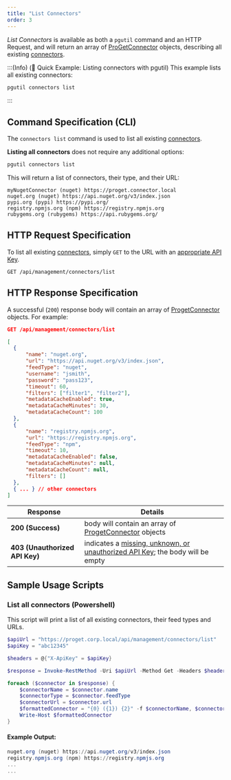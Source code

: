 ```yaml
---
title: "List Connectors"
order: 3
---
```


*List Connectors* is available as both a `pgutil` command and an HTTP Request, and will return an array of [ProGetConnector](/docs/proget/api/connectors#connector-object) objects, describing all existing [connectors](/docs/proget/feeds/connector-overview).

:::(Info) (🚀 Quick Example: Listing connectors with pgutil)
This example lists all existing connectors:

```bash
pgutil connectors list
```
:::

## Command Specification (CLI)
The `connectors list` command is used to list all existing [connectors](/docs/proget/feeds/connector-overview).

**Listing all connectors** does not require any additional options:

```bash
pgutil connectors list
```
This will return a list of connectors, their type, and their URL:

```plaintext
myNugetConnector (nuget) https://proget.connector.local
nuget.org (nuget) https://api.nuget.org/v3/index.json
pypi.org (pypi) https://pypi.org/
registry.npmjs.org (npm) https://registry.npmjs.org
rubygems.org (rubygems) https://api.rubygems.org/
```

## HTTP Request Specification
To list all existing [connectors](/docs/proget/feeds/connector-overview), simply `GET` to the URL with an [appropriate API Key](/docs/proget/api/connectors#authentication).

```plaintext
GET /api/management/connectors/list
```

## HTTP Response Specification
A successful (`200`) response body will contain an array of [ProgetConnector](/docs/proget/api/connectors#connector-object) objects. For example:

```json
GET /api/management/connectors/list

[
  {
      "name": "nuget.org",
      "url": "https://api.nuget.org/v3/index.json",
      "feedType": "nuget",
      "username": "jsmith",
      "password": "pass123",
      "timeout": 60,
      "filters": ["filter1", "filter2"],
      "metadataCacheEnabled": true,
      "metadataCacheMinutes": 30,
      "metadataCacheCount": 100
  },
  {
      "name": "registry.npmjs.org",
      "url": "https://registry.npmjs.org",
      "feedType": "npm",
      "timeout": 10,
      "metadataCacheEnabled": false,
      "metadataCacheMinutes": null,
      "metadataCacheCount": null,
      "filters": []
  },
  { ... } // other connectors
]
```

| Response | Details |
|---|---|
| **200 (Success)** | body will contain an array of [ProgetConnector](/docs/proget/api/connectors#connector-object) objects |
|  **403 (Unauthorized API Key)** | indicates a [missing, unknown, or unauthorized API Key](/docs/proget/api/connectors#authentication); the body will be empty |

## Sample Usage Scripts

### List all connectors (Powershell)
This script will print a list of all existing connectors, their feed types and URLs. 

```powershell
$apiUrl = "https://proget.corp.local/api/management/connectors/list"
$apiKey = "abc12345"

$headers = @{"X-ApiKey" = $apiKey}

$response = Invoke-RestMethod -Uri $apiUrl -Method Get -Headers $headers

foreach ($connector in $response) {
    $connectorName = $connector.name
    $connectorType = $connector.feedType
    $connectorUrl = $connector.url
    $formattedConnector = "{0} ({1}) {2}" -f $connectorName, $connectorType, $connector.url
    Write-Host $formattedConnector
}
```

#### Example Output:

```powershell
nuget.org (nuget) https://api.nuget.org/v3/index.json
registry.npmjs.org (npm) https://registry.npmjs.org
...
...
```
